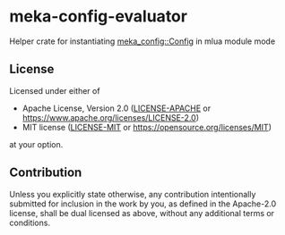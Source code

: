 # meka-config-evaluator

Helper crate for instantiating [meka_config::Config][config] in mlua module mode

## License

Licensed under either of

- Apache License, Version 2.0 ([LICENSE-APACHE](../LICENSE-APACHE) or https://www.apache.org/licenses/LICENSE-2.0)
- MIT license ([LICENSE-MIT](../LICENSE-MIT) or https://opensource.org/licenses/MIT)

at your option.

## Contribution

Unless you explicitly state otherwise, any contribution intentionally submitted for inclusion in the work by you, as defined in the Apache-2.0 license, shall be dual licensed as above, without any additional terms or conditions.


[config]: https://git.sr.ht/~ioiojo/meka/tree/master/item/meka-config
